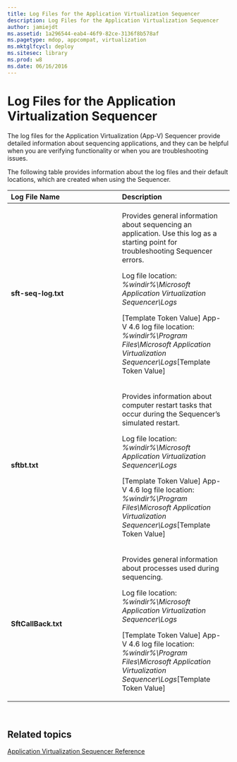 ```yaml
---
title: Log Files for the Application Virtualization Sequencer
description: Log Files for the Application Virtualization Sequencer
author: jamiejdt
ms.assetid: 1a296544-eab4-46f9-82ce-3136f8b578af
ms.pagetype: mdop, appcompat, virtualization
ms.mktglfcycl: deploy
ms.sitesec: library
ms.prod: w8
ms.date: 06/16/2016
---
```



# Log Files for the Application Virtualization Sequencer


The log files for the Application Virtualization (App-V) Sequencer provide detailed information about sequencing applications, and they can be helpful when you are verifying functionality or when you are troubleshooting issues.

The following table provides information about the log files and their default locations, which are created when using the Sequencer.

<table>
<colgroup>
<col width="50%" />
<col width="50%" />
</colgroup>
<thead>
<tr class="header">
<th align="left">Log File Name</th>
<th align="left">Description</th>
</tr>
</thead>
<tbody>
<tr class="odd">
<td align="left"><p><strong>sft-seq-log.txt</strong></p></td>
<td align="left"><p>Provides general information about sequencing an application. Use this log as a starting point for troubleshooting Sequencer errors.</p>
<p>Log file location: <em>%windir%\Microsoft Application Virtualization Sequencer\Logs</em></p>
<p>[Template Token Value] App-V 4.6 log file location: <em>%windir%\Program Files\Microsoft Application Virtualization Sequencer\Logs</em>[Template Token Value]</p></td>
</tr>
<tr class="even">
<td align="left"><p><strong>sftbt.txt</strong></p></td>
<td align="left"><p>Provides information about computer restart tasks that occur during the Sequencer’s simulated restart.</p>
<p>Log file location: <em>%windir%\Microsoft Application Virtualization Sequencer\Logs</em></p>
<p>[Template Token Value] App-V 4.6 log file location: <em>%windir%\Program Files\Microsoft Application Virtualization Sequencer\Logs</em>[Template Token Value]</p></td>
</tr>
<tr class="odd">
<td align="left"><p><strong>SftCallBack.txt</strong></p></td>
<td align="left"><p>Provides general information about processes used during sequencing.</p>
<p>Log file location: <em>%windir%\Microsoft Application Virtualization Sequencer\Logs</em></p>
<p>[Template Token Value] App-V 4.6 log file location: <em>%windir%\Program Files\Microsoft Application Virtualization Sequencer\Logs</em>[Template Token Value]</p></td>
</tr>
</tbody>
</table>

 

## Related topics


[Application Virtualization Sequencer Reference](application-virtualization-sequencer-reference.md)

 

 





